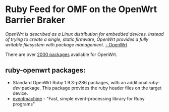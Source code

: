 # Ruby Feed for OMF on the OpenWrt Barrier Braker #

*OpenWrt is described as a Linux distribution for embedded devices. Instead of trying to create a single, static firmware, OpenWrt provides a fully writable filesystem with package management.* [-  OpenWrt](https://openwrt.org/)

There are over [2000 packages](http://downloads.openwrt.org/backfire/10.03.1/brcm63xx/packages/) available for OpenWrt.

## ruby-openwrt packages:

 * Standard OpenWrt Ruby 1.9.3-p286 packages, with an additional *ruby-dev* package. This package provides the ruby header files on the target device.
 * [eventmachine](https://github.com/eventmachine/eventmachine) - "Fast, simple event-processing library for Ruby programs"
